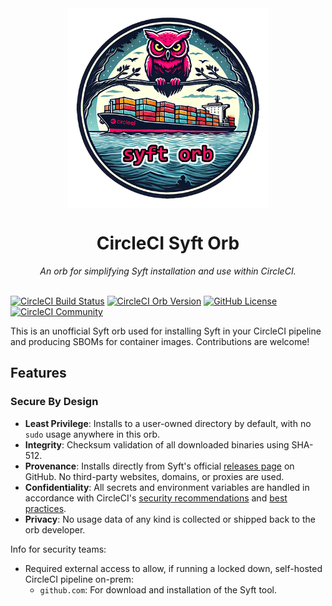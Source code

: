 <div align="center">
  <img align="center" width="320" src="assets/logos/syft-orb-logo.png" alt="Syft Orb">
  <h1>CircleCI Syft Orb</h1>
  <i>An orb for simplifying Syft installation and use within CircleCI.</i><br /><br />
</div>

[![CircleCI Build Status](https://circleci.com/gh/juburr/syft-orb.svg?style=shield "CircleCI Build Status")](https://circleci.com/gh/juburr/syft-orb) [![CircleCI Orb Version](https://badges.circleci.com/orbs/juburr/syft-orb.svg)](https://circleci.com/developer/orbs/orb/juburr/syft-orb) [![GitHub License](https://img.shields.io/badge/license-MIT-lightgrey.svg)](https://raw.githubusercontent.com/juburr/syft-orb/master/LICENSE) [![CircleCI Community](https://img.shields.io/badge/community-CircleCI%20Discuss-343434.svg)](https://discuss.circleci.com/c/ecosystem/orbs)

This is an unofficial Syft orb used for installing Syft in your CircleCI pipeline and producing SBOMs for container images. Contributions are welcome!

## Features
### **Secure By Design**
- **Least Privilege**: Installs to a user-owned directory by default, with no `sudo` usage anywhere in this orb.
- **Integrity**: Checksum validation of all downloaded binaries using SHA-512.
- **Provenance**: Installs directly from Syft's official [releases page](https://github.com/anchore/syft/releases/download/) on GitHub. No third-party websites, domains, or proxies are used.
- **Confidentiality**: All secrets and environment variables are handled in accordance with CircleCI's [security recommendations](https://circleci.com/docs/security-recommendations/) and [best practices](https://circleci.com/docs/orbs-best-practices/).
- **Privacy**: No usage data of any kind is collected or shipped back to the orb developer.

Info for security teams:
- Required external access to allow, if running a locked down, self-hosted CircleCI pipeline on-prem:
  - `github.com`: For download and installation of the Syft tool.

